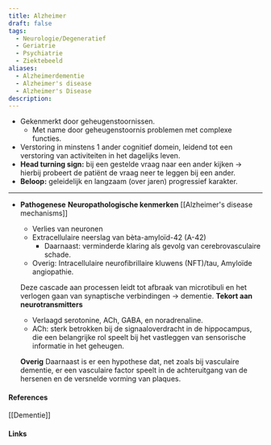 ```yaml
---
title: Alzheimer
draft: false
tags:
  - Neurologie/Degeneratief
  - Geriatrie
  - Psychiatrie
  - Ziektebeeld
aliases:
  - Alzheimerdementie
  - Alzheimer's disease
  - Alzheimer's Disease
description:
---
```


-   Gekenmerkt door geheugenstoornissen.
    -   Met name door geheugenstoornis problemen met complexe functies.
-   Verstoring in minstens 1 ander cognitief domein, leidend tot een verstoring van activiteiten in het dagelijks leven.
-   **Head turning sign:** bij een gestelde vraag naar een ander kijken → hierbij probeert de patiënt de vraag neer te leggen bij een ander.
-   **Beloop:** geleidelijk en langzaam (over jaren) progressief karakter.

---

-   **Pathogenese** **Neuropathologische kenmerken**
    [[Alzheimer's disease mechanisms]]
    -   Verlies van neuronen
    -   Extracellulaire neerslag van bèta-amyloïd-42 (A-42)
        -   Daarnaast: verminderde klaring als gevolg van cerebrovasculaire schade.
    -   Overig: Intracellulaire neurofibrillaire kluwens (NFT)/tau, Amyloïde angiopathie.
    
    Deze cascade aan processen leidt tot afbraak van microtibuli en het verlogen gaan van synaptische verbindingen → dementie. **Tekort aan neurotransmitters**
    
    -   Verlaagd serotonine, ACh, GABA, en noradrenaline.
    -   ACh: sterk betrokken bij de signaaloverdracht in de hippocampus, die een belangrijke rol speelt bij het vastleggen van sensorische informatie in het geheugen.
    
    **Overig** Daarnaast is er een hypothese dat, net zoals bij vasculaire dementie, er een vasculaire factor speelt in de achteruitgang van de hersenen en de versnelde vorming van plaques.  

#### References
[[Dementie]]
#### Links



